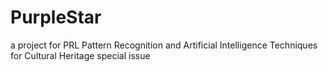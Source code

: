 # PurpleStar
a project for PRL Pattern Recognition and Artificial Intelligence Techniques for Cultural Heritage special issue
